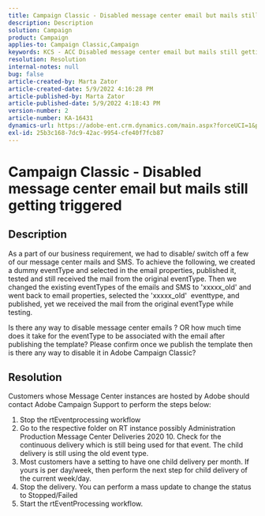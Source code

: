 ```yaml
---
title: Campaign Classic - Disabled message center email but mails still getting triggered
description: Description
solution: Campaign
product: Campaign
applies-to: Campaign Classic,Campaign
keywords: KCS - ACC Disabled message center email but mails still getting triggered
resolution: Resolution
internal-notes: null
bug: false
article-created-by: Marta Zator
article-created-date: 5/9/2022 4:16:28 PM
article-published-by: Marta Zator
article-published-date: 5/9/2022 4:18:43 PM
version-number: 2
article-number: KA-16431
dynamics-url: https://adobe-ent.crm.dynamics.com/main.aspx?forceUCI=1&pagetype=entityrecord&etn=knowledgearticle&id=f38c465e-b3cf-ec11-a7b5-0022480a8e40
exl-id: 25b3c168-7dc9-42ac-9954-cfe40f7fcb87
---
```

# Campaign Classic - Disabled message center email but mails still getting triggered

## Description


As a part of our business requirement, we had to disable/ switch off a few of our message center mails and SMS. To achieve the following, we created a dummy eventType and selected in the email properties, published it, tested and still received the mail from the original eventType.
Then we changed the existing eventTypes of the emails and SMS to 'xxxxx_old' and went back to email properties, selected the 'xxxxx_old'  eventtype, and published, yet we received the mail from the original eventType while testing.

Is there any way to disable message center emails ? OR how much time does it take for the eventType to be associated with the email after publishing the template?
Please confirm once we publish the template then is there any way to disable it in Adobe Campaign Classic?


## Resolution


Customers whose Message Center instances are hosted by Adobe should contact Adobe Campaign Support to perform the steps below:

1. Stop the rtEventprocessing workflow
2. Go to the respective folder on RT instance possibly Administration  Production  Message Center  Deliveries  2020  10. Check for the continuous delivery which is still being used for that event. The child delivery is still using the old event type.
3. Most customers have a setting to have one child delivery per month. If yours is per day/week, then perform the next step for child delivery of the current week/day.
4. Stop the delivery. You can perform a mass update to change the status to Stopped/Failed
5. Start the rtEventProcessing workflow.
